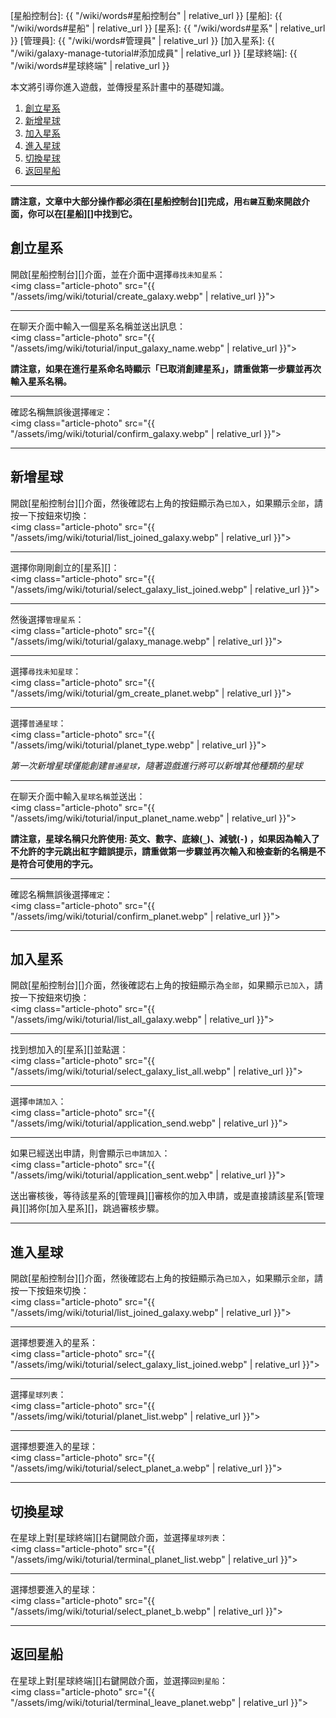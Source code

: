 [星船控制台]: {{ "/wiki/words#星船控制台" | relative_url }}
[星船]: {{ "/wiki/words#星船" | relative_url }}
[星系]: {{ "/wiki/words#星系" | relative_url }}
[管理員]: {{ "/wiki/words#管理員" | relative_url }}
[加入星系]: {{ "/wiki/galaxy-manage-tutorial#添加成員" | relative_url }}
[星球終端]: {{ "/wiki/words#星球終端" | relative_url }}

本文將引導你進入遊戲，並傳授星系計畫中的基礎知識。

<div class="article-content">
<ol>
    <li><a href="#創立星系">創立星系</a></li>
    <li><a href="#新增星球">新增星球</a></li>
	<li><a href="#加入星系">加入星系</a></li>
    <li><a href="#進入星球">進入星球</a></li>
	<li><a href="#切換星球">切換星球</a></li>
	<li><a href="#返回星船">返回星船</a></li>
</ol>
</div>

---

__請注意，文章中大部分操作都必須在[星船控制台][]完成，用`右鍵`互動來開啟介面，你可以在[星船][]中找到它。__

## 創立星系

開啟[星船控制台][]介面，並在介面中選擇`尋找未知星系`：  
<img class="article-photo" src="{{ "/assets/img/wiki/toturial/create_galaxy.webp" | relative_url }}">

<hr class="sub">

在聊天介面中輸入一個星系名稱並送出訊息：  
<img class="article-photo" src="{{ "/assets/img/wiki/toturial/input_galaxy_name.webp" | relative_url }}">

__請注意，如果在進行星系命名時顯示「已取消創建星系」，請重做第一步驟並再次輸入星系名稱。__

<hr class="sub">

確認名稱無誤後選擇`確定`：  
<img class="article-photo" src="{{ "/assets/img/wiki/toturial/confirm_galaxy.webp" | relative_url }}">

---

## 新增星球

開啟[星船控制台][]介面，然後確認右上角的按鈕顯示為`已加入`，如果顯示`全部`，請按一下按鈕來切換：  
<img class="article-photo" src="{{ "/assets/img/wiki/toturial/list_joined_galaxy.webp" | relative_url }}">

<hr class="sub">

選擇你剛剛創立的[星系][]：  
<img class="article-photo" src="{{ "/assets/img/wiki/toturial/select_galaxy_list_joined.webp" | relative_url }}">

<hr class="sub">

然後選擇`管理星系`：  
<img class="article-photo" src="{{ "/assets/img/wiki/toturial/galaxy_manage.webp" | relative_url }}">

<hr class="sub">

選擇`尋找未知星球`：  
<img class="article-photo" src="{{ "/assets/img/wiki/toturial/gm_create_planet.webp" | relative_url }}">

<hr class="sub">

選擇`普通星球`：  
<img class="article-photo" src="{{ "/assets/img/wiki/toturial/planet_type.webp" | relative_url }}">

*第一次新增星球僅能創建`普通星球`，隨著遊戲進行將可以新增其他種類的星球*

<hr class="sub">

在聊天介面中輸入`星球名稱`並送出：  
<img class="article-photo" src="{{ "/assets/img/wiki/toturial/input_planet_name.webp" | relative_url }}">

__請注意，星球名稱只允許使用: 英文、數字、底線(`_`)、減號(`-`) ，如果因為輸入了不允許的字元跳出紅字錯誤提示，請重做第一步驟並再次輸入和檢查新的名稱是不是符合可使用的字元。__

<hr class="sub">

確認名稱無誤後選擇`確定`：  
<img class="article-photo" src="{{ "/assets/img/wiki/toturial/confirm_planet.webp" | relative_url }}">

---

## 加入星系

開啟[星船控制台][]介面，然後確認右上角的按鈕顯示為`全部`，如果顯示`已加入`，請按一下按鈕來切換：  
<img class="article-photo" src="{{ "/assets/img/wiki/toturial/list_all_galaxy.webp" | relative_url }}">

<hr class="sub">

找到想加入的[星系][]並點選：  
<img class="article-photo" src="{{ "/assets/img/wiki/toturial/select_galaxy_list_all.webp" | relative_url }}">

<hr class="sub">

選擇`申請加入`：  
<img class="article-photo" src="{{ "/assets/img/wiki/toturial/application_send.webp" | relative_url }}">

<hr class="sub">

如果已經送出申請，則會顯示`已申請加入`：  
<img class="article-photo" src="{{ "/assets/img/wiki/toturial/application_sent.webp" | relative_url }}">

送出審核後，等待該星系的[管理員][]審核你的加入申請，或是直接請該星系[管理員][]將你[加入星系][]，跳過審核步驟。

---

## 進入星球

開啟[星船控制台][]介面，然後確認右上角的按鈕顯示為`已加入`，如果顯示`全部`，請按一下按鈕來切換：  
<img class="article-photo" src="{{ "/assets/img/wiki/toturial/list_joined_galaxy.webp" | relative_url }}">

<hr class="sub">

選擇想要進入的星系：  
<img class="article-photo" src="{{ "/assets/img/wiki/toturial/select_galaxy_list_joined.webp" | relative_url }}">

<hr class="sub">

選擇`星球列表`：  
<img class="article-photo" src="{{ "/assets/img/wiki/toturial/planet_list.webp" | relative_url }}">

<hr class="sub">

選擇想要進入的星球：  
<img class="article-photo" src="{{ "/assets/img/wiki/toturial/select_planet_a.webp" | relative_url }}">

---

## 切換星球

在星球上對[星球終端][]右鍵開啟介面，並選擇`星球列表`：  
<img class="article-photo" src="{{ "/assets/img/wiki/toturial/terminal_planet_list.webp" | relative_url }}">

<hr class="sub">

選擇想要進入的星球：  
<img class="article-photo" src="{{ "/assets/img/wiki/toturial/select_planet_b.webp" | relative_url }}">

---

## 返回星船

在星球上對[星球終端][]右鍵開啟介面，並選擇`回到星船`：  
<img class="article-photo" src="{{ "/assets/img/wiki/toturial/terminal_leave_planet.webp" | relative_url }}">
